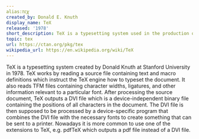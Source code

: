 ```yaml
---
alias:𝜏𝜀𝜒
created_by: Donald E. Knuth
display_name: TeX
released: '1978'
short_description: TeX is a typesetting system used in the production of technical books and papers.
topic: tex
url: https://ctan.org/pkg/tex
wikipedia_url: https://en.wikipedia.org/wiki/TeX
---
```

TeX is a typesetting system created by Donald Knuth at Stanford University in 1978. TeX works by reading a source file containing text and macro definitions which instruct the TeX engine how to typeset the document. It also reads TFM files containing character widths, ligatures, and other information relevant to a particular font. After processing the source document, TeX outputs a DVI file which is a device-independent binary file containing the positions of all characters in the document. The DVI file is then supposed to be processed by a device-specific program that combines the DVI file with the necessary fonts to create something that can be sent to a printer. Nowadays it is more common to use one of the extensions to TeX, e.g. pdfTeX which outputs a pdf file instead of a DVI file.
